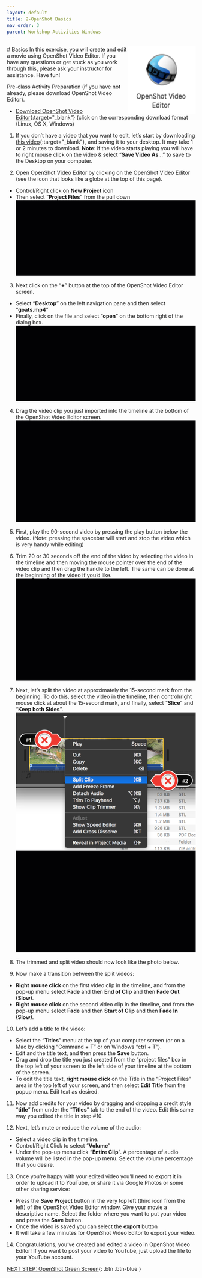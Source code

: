 ```yaml
---
layout: default
title: 2-OpenShot Basics
nav_order: 3
parent: Workshop Activities Windows
---
```

<img src="images/openshot-basics-01.png" style="float:right;width:180px;height:180px;" alt="OpenShot logo"> 
# Basics
In this exercise, you will create and edit a movie using OpenShot Video Editor. If you have any questions or get stuck as you work through this, please ask your instructor for assistance.  Have fun!

Pre-class Activity Preparation (if you have not already, please download OpenShot Video Editor). 
- [Download OpenShot Video Editor](https://www.openshot.org/download/){:target="_blank"} (click on the corresponding download format (Linux, OS X, Windows) 

1. If you don’t have a video that you want to edit, let’s start by downloading [this video](http://bit.ly/dsc-goat-video){:target="_blank"}, and saving it to your desktop. It may take 1 or 2 minutes to download.  **Note**: If the video starts playing you will have to right mouse click on the video & select “**Save Video As**...” to save to the Desktop on your computer.

2. Open OpenShot Video Editor by clicking on the OpenShot Video Editor (see the icon that looks like a globe at the top of this page).
- Control/Right click on **New Project** icon 
- Then select “**Project Files**” from the pull down 
![Demonstration of Step 2](images/openshot-basics-02.gif)
3. Next click on the “**+**” button at the top of the OpenShot Video Editor screen. 
- Select “**Desktop**” on the left navigation pane and then select “**goats.mp4**” 
- Finally, click on the file and select  “**open**” on the bottom right of the dialog box.
![Demonstration of Step 3](images/openshot-basics-03.gif)
4. Drag the video clip you just imported into the timeline at the bottom of the OpenShot Video Editor screen.
![Demonstration of Step 4](images/openshot-basics-04.gif)
5. First, play the 90-second video by pressing the play button below the video. (Note: pressing the spacebar will start and stop the video which is very handy while editing)

6. Trim 20 or 30 seconds off the end of the video by selecting the video in the timeline and then moving the mouse pointer over the end of the video clip and then drag the handle to the left. The same can be done at the beginning of the video if you’d like.
![Demonstration of Step 6](images/openshot-basics-05.gif)
7. Next, let’s split the video at approximately the 15-second mark from the beginning. To do this, select the video in the timeline, then control/right mouse click at about the 15-second mark, and finally, select “**Slice**” and “**Keep both Sides**”.<br>
![Image of Split Clip menu](images/openshot-basics-06.png)
![Demonstration of Step ](images/openshot-basics-05.gif)
8. The trimmed and split video should now look like the photo below.

9. Now make a transition between the split videos:
- **Right mouse click** on the first video clip in the timeline, and from the pop-up menu select **Fade** and then **End of Clip** and then **Fade Out (Slow)**.
- **Right mouse click** on the second video clip in the timeline, and from the pop-up menu select **Fade** and then **Start of Clip** and then **Fade In (Slow)**.

10. Let’s add a title to the video:
- Select the “**Titles**” menu at the top of your computer screen (or on a Mac by clicking “Command + T” or on Windows “ctrl + T”).
- Edit and the title text, and then press the **Save** button.
- Drag and drop the title you just created from the “project files” box in the top left of your screen to the left side of your timeline at the bottom of the screen. 
- To edit the title text, **right mouse click** on the Title in the “Project Files” area in the top left of your screen, and then select **Edit Title** from the popup menu. Edit text as desired.

11. Now add credits for your video by dragging and dropping a credit style “**title**” from under the “**Titles**” tab to the end of the video. Edit this same way you edited the title in step #10.

12. Next, let’s mute or reduce the volume of the audio:
- Select a video clip in the timeline.
- Control/Right Click to select “**Volume**” 
- Under the pop-up menu click “**Entire Clip**”. A percentage of audio volume will be listed in the pop-up menu. Select the volume percentage that you desire.

13. Once you’re happy with your edited video you’ll need to export it in order to upload it to YouTube, or share it via Google Photos or some other sharing service:
- Press the **Save Project** button in the very top left (third icon from the left) of the OpenShot Video Editor window.  Give your movie a descriptive name. Select the folder where you want to put your video and press the **Save** button.
- Once the video is saved you can select the **export** button
- It will take a few minutes for OpenShot Video Editor to export your video.

14. Congratulations, you’ve created and edited a video in OpenShot Video Editor! If you want to post your video to YouTube, just upload the file to your YouTube account.

[NEXT STEP: OpenShot Green Screen](openshot-green-screen.html){: .btn .btn-blue }
